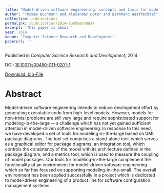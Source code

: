 ```yaml
---
title: "Model-driven software engineering: concepts and tools for modeling-in-the-large with package diagrams"
author: "Thomas Buchmann and Alexander Dotor and Bernhard Westfechtel"
collection: publications
permalink: /publication/2014-BuchmannDW14
excerpt: 'This paper is about '
year: 2014
venue: 'Computer Science Research and Development'
paperurl: ''
---
```


Published in *Computer Science Research and Development*, 2014

DOI: [10.1007/s00450-011-0201-1](https://doi.org/10.1007/s00450-011-0201-1)

[Download .bib-File](https://tbuchmann.github.io/files/BuchmannDW14.bib)

Abstract
=====

Model-driven software engineering intends to reduce development effort by generating executable code from high-level models. However, models for non-trivial problems are still very large and require sophisticated support for modeling-in-the-large -- a challenge which has not yet gained sufficient attention in model-driven software engineering. In response to this need, we have developed a set of tools for modeling-in-the-large based on UML package diagrams. The tool set comprises a stand-alone tool, which serves as a graphical editor for package diagrams, an integration tool, which controls the consistency of the model with its architecture defined in the package diagram, and a metrics tool, which is used to measure the coupling of model packages. Our tools for modeling-in-the-large complement the functionality of an environment for model-driven software engineering which so far has focused on supporting modeling-in-the-small. The overall environment has been applied successfully in a project which is dedicated to model-driven engineering of a product line for software configuration management systems.